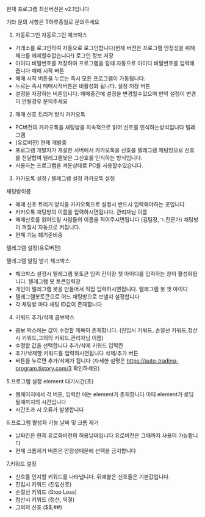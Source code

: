 현재 프로그램 최신버전은 v2.1입니다

기타 문의 사항은 T하루종일로 문의주세요



1. 자동로그인
자동로그인 체크박스
- 거래소를 로그인하여 자동으로 로그인합니다(현제 버전은 프로그램 안정성을 위해 체크를 헤제할수없습니다!)
로그인 정보 저장
- 아이디 비밀번호를 저장하여 프로그램을 킬때 자동으로 아이디 비밀번호를 입력해줍니다
매매 시작 버튼
- 매매 시작 버튼을 누르는 즉시 모든 프로그램이 가동됩니다.
- 누르는 즉시 매매시작버튼은 비활성화 됩니다.
설정 저장 버튼
- 설정을 저장하는 버튼입니다. 매매중간에 설정을 변경할수있으며 만약 설정이 변경이 안될경우 문의주세요

2. 매매 신호 트리거 방식
카카오톡
- PC버전의 카카오톡을 채팅방을 지속적으로 읽어 신호를 인식하는방식입니다
텔레그램
- (유로버전) 현제 개발중
- 프로그램 개발자가 개설한 서버에서 카카오톡을 신호를 텔레그램 채팅방으로 신호를 전달합여 텔레그램봇은 그신호를 인식하는 방식입니다.
- 사용자는 프로그램을 켜둔상태로 PC를 사용할수있습니다.

3. 카카오톡 설정 / 텔레그램 설정
카카오톡 설정

채팅방이름
- 매매 신호 트리거 방식을 카카오톡으로 설정시 반드시 입력해야하는 곳입니다
- 카카오톡 채팅방의 이름을 입력하시면됩니다.
관리자님 이름
- 매매신호를 읽어드릴 사람들의 이름을 적어주시면됩니다 (김팀장,ㄱ.전문가)
채팅방이 꺼질시 자동으로 켜집니다.
- 현제 기능 폐기준비중

텔레그램 설정(유로버전)

텔레그램 알림 받기 체크박스
- 체크박스 설정시 텔레그램 봇토큰 입력 칸이랑 챗 아이디를 입력하는 창이 활성화됩니다.
텔레그램 봇 토큰입력창
- 개인이 텔레그램 봇을 만들어서 직접 입력하시면됩니다.
텔레그램 봇 챗 아이디
- 텔레그램봇토큰으로 어느 채팅방으로 보낼지 설정합니다
- 각 채팅방 마다 채팅 ID값이 존재합니다

4. 키워드 추가/삭제
콤보박스
- 콤보 박스에는 값이 수정할 제목이 존재합니다. (진입시 키워드, 손절선 키워드,청산시 키워드,그외의 키워드,관리자님 이름)
- 수정할 값을 선택합니다
추가/삭제 키워드 입력칸
- 추가/삭제할 키워드를 입력하시면됩니다
삭제/추가 버튼
- 버튼을 누르면 추가/삭제가 됩니다
(자세한 설명은 https://auto-trading-program.tistory.com/3 확인하세요)

5.프로그램 설정
element 대기시간(초)
- 웹페이지에서 각 버튼, 입력칸 에는 element가 존재합니다 이때 element가 로딩 될때까지의 시간입니다
- 시간초과 시 오류가 발생합니다

6.프로그램 활성화 가능 날짜 및 크롬 제거
- 날짜칸은 현제 유로화버전의 허용날짜입니다 유로버전은 그때까지 사용이 가능합니다
- 현제 크롬제거 버튼은 안정성때문에 선택을 금지합니다

7.키워드 설정
- 신호를 인지할 키워드를 나타냅니다. 뒤에붙은 신호들은 기본값입니다. 
- 진입시 키워드 (진입신호)
- 손절선 키워드 (Stop Loss)
- 청산시 키워드 (청산, 익절)
- 그외의 신호 ($$,##)

